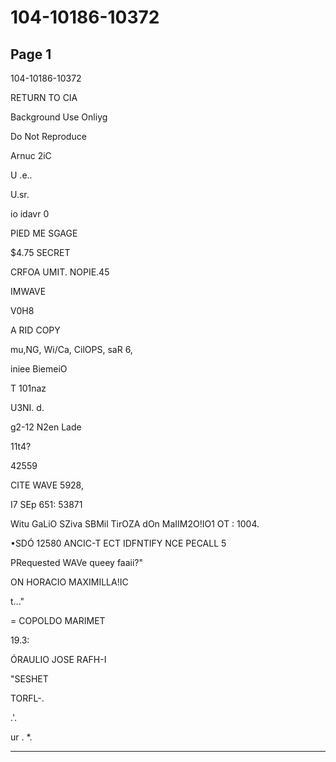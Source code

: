 # 104-10186-10372

## Page 1

104-10186-10372

RETURN TO CIA

Background Use Onliyg

Do Not Reproduce

Arnuc 2iC

U .e..

U.sr.

io idavr 0

PIED ME SGAGE

$4.75 SECRET

CRFOA UMIT. NOPIE.45

IMWAVE

V0H8

A RID COPY

mu,NG, Wi/Ca, CilOPS, saR 6,

iniee BiemeiO

T 101naz

U3NI. d.

g2-12 N2en Lade

11t4?

42559

CITE WAVE 5928,

I7 SEp 651: 53871

Witu GaLiO SZiva SBMil TirOZA dOn MaIIM2O!IO1 OT : 1004.

•SDÓ 12580 ANCIC-T ECT IDFNTIFY NCE PECALL 5

PRequested WAVe queey faaii?"

ON HORACIO MAXIMILLA!IC

t..."

= COPOLDO MARIMET

19.3:

ÓRAULIO JOSE RAFH-I

"SESHET

TORFL-.

.'.

ur . *.

---

